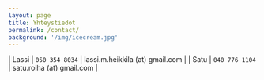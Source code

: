 ```yaml
---
layout: page
title: Yhteystiedot
permalink: /contact/
background: '/img/icecream.jpg'
---
```


| Lassi | `050 354 8034` | lassi.m.heikkila (at) gmail.com |
| Satu  | `040 776 1104` | satu.roiha (at) gmail.com |
